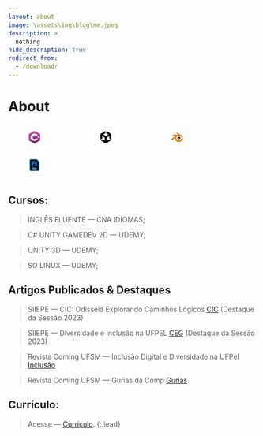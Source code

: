 ```yaml
---
layout: about
image: \assets\img\blog\me.jpeg
description: >
  nothing
hide_description: true
redirect_from:
  - /download/
---
```


# About
<!--author-->

<div style="display: flex; flex-wrap: wrap;">
  <figure style="flex-basis: calc(22.33% - 10px); margin-right: 2px;">
    <img src="\assets\img\blog\c-sharp.png" alt="Imagem 1" style="width: 25%;">
  </figure>
  <figure style="flex-basis: calc(22.33% - 10px); margin-right: 2px;">
    <img src="\assets\img\blog\unity.png" alt="Imagem 2" style="width: 25%;">
  </figure>
  <figure style="flex-basis: calc(22.33% - 10px); margin-right: 2px;">
    <img src="\assets\img\blog\blender.png" alt="Imagem 3" style="width: 25%;">
  </figure>
   <figure style="flex-basis: calc(22.33% - 10px); margin-right: 2px;">
    <img src="\assets\img\blog\photoshop.png" alt="Imagem 4" style="width: 25%;">
  </figure>
</div>

## Cursos:
> INGLÊS FLUENTE — CNA IDIOMAS;  

> C# UNITY GAMEDEV 2D — UDEMY;  

> UNITY 3D — UDEMY;  

> SO LINUX — UDEMY;  





## Artigos Publicados & Destaques
> SIIEPE — CIC: Odisseia Explorando Caminhos Lógicos [CIC] (Destaque da Sessão 2023) 

> SIIEPE — Diversidade e Inclusão na UFPEL [CEG] (Destaque da Sessão 2023) 

> Revista ComIng UFSM — Inclusão Digital e Diversidade na UFPel [Inclusão]  

> Revista ComIng UFSM — Gurias da Comp [Gurias]  



## Currículo: 
> Acesse — [Curriculo].
{:.lead}








[Curriculo]: https://heyzine.com/flip-book/12f154ec82.html
[Inclusão]: https://periodicos.ufsm.br/coming/article/view/85263
[Gurias]: https://periodicos.ufsm.br/coming/article/view/85264
[CIC]: https://cti.ufpel.edu.br/siepe/arquivos/2023/CE_04120.pdf
[CEG]: https://cti.ufpel.edu.br/siepe/arquivos/2023/G1_06127.pdf
[blog]: /


[welcome]: https://hydejack.com/
[forms]: https://hydejack.com/forms-by-example/
[syntax]: syntax-highlighting
[dark]: https://hydejack.com/blog/hydejack/2018-09-01-introducing-dark-mode/
[search]: https://hydejack.com/#_search-input
[grid]: https://hydejack.com/blog/hydejack/


[lic]: LICENSE.md
[pro]: licenses/PRO.md
[docs]: docs/README.md
[ofln]: docs/advanced.md#enabling-offline-support
[math]: docs/writing.md#adding-math

[kit]: https://github.com/hydecorp/hydejack-starter-kit/releases
[src]: https://github.com/hydecorp/hydejack
[gem]: https://rubygems.org/gems/jekyll-theme-hydejack
[buy]: https://gum.co/nuOluY

[gpss]: https://developers.google.com/speed/pagespeed/insights/?url=https%3A%2F%2Fhydejack.com%2Fdocs%2F
[rouge]: http://rouge.jneen.net
[katex]: https://khan.github.io/KaTeX/
[mathjax]: https://www.mathjax.org/
[tinyletter]: https://tinyletter.com/

